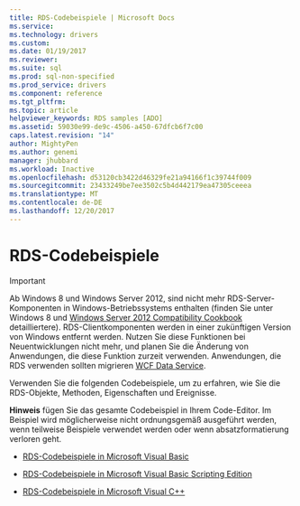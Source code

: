 ```yaml
---
title: RDS-Codebeispiele | Microsoft Docs
ms.service: 
ms.technology: drivers
ms.custom: 
ms.date: 01/19/2017
ms.reviewer: 
ms.suite: sql
ms.prod: sql-non-specified
ms.prod_service: drivers
ms.component: reference
ms.tgt_pltfrm: 
ms.topic: article
helpviewer_keywords: RDS samples [ADO]
ms.assetid: 59030e99-de9c-4506-a450-67dfcb6f7c00
caps.latest.revision: "14"
author: MightyPen
ms.author: genemi
manager: jhubbard
ms.workload: Inactive
ms.openlocfilehash: d53120cb3422d46329fe21a94166f1c39744f009
ms.sourcegitcommit: 23433249be7ee3502c5b4d442179ea47305ceeea
ms.translationtype: MT
ms.contentlocale: de-DE
ms.lasthandoff: 12/20/2017
---
```

# <a name="rds-code-examples"></a>RDS-Codebeispiele
> [!IMPORTANT]
>  Ab Windows 8 und Windows Server 2012, sind nicht mehr RDS-Server-Komponenten in Windows-Betriebssystems enthalten (finden Sie unter Windows 8 und [Windows Server 2012 Compatibility Cookbook](https://www.microsoft.com/en-us/download/details.aspx?id=27416) detailliertere). RDS-Clientkomponenten werden in einer zukünftigen Version von Windows entfernt werden. Nutzen Sie diese Funktionen bei Neuentwicklungen nicht mehr, und planen Sie die Änderung von Anwendungen, die diese Funktion zurzeit verwenden. Anwendungen, die RDS verwenden sollten migrieren [WCF Data Service](http://go.microsoft.com/fwlink/?LinkId=199565).  
  
 Verwenden Sie die folgenden Codebeispiele, um zu erfahren, wie Sie die RDS-Objekte, Methoden, Eigenschaften und Ereignisse.  
  
 **Hinweis** fügen Sie das gesamte Codebeispiel in Ihrem Code-Editor. Im Beispiel wird möglicherweise nicht ordnungsgemäß ausgeführt werden, wenn teilweise Beispiele verwendet werden oder wenn absatzformatierung verloren geht.  
  
-   [RDS-Codebeispiele in Microsoft Visual Basic](../../../ado/reference/rds-api/rds-code-examples-in-visual-basic.md)  
  
-   [RDS-Codebeispiele in Microsoft Visual Basic Scripting Edition](../../../ado/reference/rds-api/rds-code-examples-in-vbscript.md)  
  
-   [RDS-Codebeispiele in Microsoft Visual C++](../../../ado/reference/rds-api/rds-code-examples-in-visual-c.md)  
